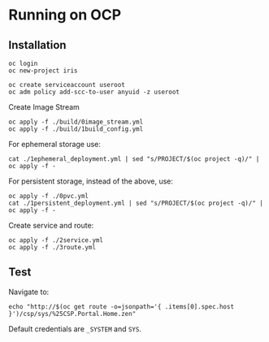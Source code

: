 # Running on OCP

## Installation

```
oc login
oc new-project iris

oc create serviceaccount useroot
oc adm policy add-scc-to-user anyuid -z useroot
```

Create Image Stream

```
oc apply -f ./build/0image_stream.yml
oc apply -f ./build/1build_config.yml
```


For ephemeral storage use:

```
cat ./1ephemeral_deployment.yml | sed "s/PROJECT/$(oc project -q)/" | oc apply -f -
```


For persistent storage, instead of the above, use:

```
oc apply -f ./0pvc.yml
cat ./1persistent_deployment.yml | sed "s/PROJECT/$(oc project -q)/" | oc apply -f -
```


Create service and route:

```
oc apply -f ./2service.yml
oc apply -f ./3route.yml
```

## Test

Navigate to:

```
echo "http://$(oc get route -o=jsonpath='{ .items[0].spec.host }')/csp/sys/%25CSP.Portal.Home.zen"
```

Default credentials are `_SYSTEM` and `SYS`.
